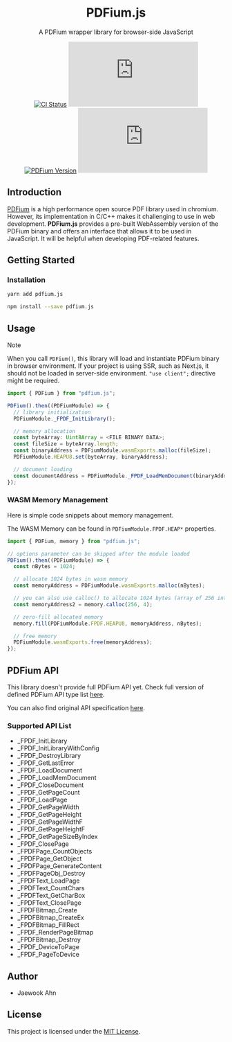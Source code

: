 <h1 align="center">PDFium.js</h1>

<div align="center">

A PDFium wrapper library for browser-side JavaScript

[![CI Status][github-action-image]][github-action-url] [![NPM Version][npm-version-image]][npm-version-url] [![PDFium Version][pdfium-version-image]][pdfium-version-url] [![License][license-image]][license-url]

[github-action-image]: https://img.shields.io/github/actions/workflow/status/Jaewoook/pdfium.js/ci.yml?style=for-the-badge
[github-action-url]: https://github.com/Jaewoook/pdfium.js/actions/workflows/ci.yml
[npm-version-image]: https://img.shields.io/npm/v/pdfium.js?style=for-the-badge
[npm-version-url]: https://www.npmjs.com/package/pdfium.js
[pdfium-version-image]: https://img.shields.io/badge/dynamic/json?style=for-the-badge&url=https%3A%2F%2Fraw.githubusercontent.com%2FJaewoook%2Fpdfium.js%2Fmain%2Fpdfium-version.json&query=%24.pdfium&label=pdfium
[pdfium-version-url]: https://github.com/Jaewoook/pdfium.js/blob/main/pdfium-version.json
[license-image]: https://img.shields.io/github/license/Jaewoook/pdfium.js?style=for-the-badge
[license-url]: https://github.com/Jaewoook/pdfium.js/blob/main/LICENSE

</div>

## Introduction

[PDFium](https://pdfium.googlesource.com/pdfium/+/master/README.md) is a high performance open source PDF library used in chromium. However, its implementation in C/C++ makes it challenging to use in web development. **PDFium.js** provides a pre-built WebAssembly version of the PDFium binary and offers an interface that allows it to be used in JavaScript. It will be helpful when developing PDF-related features.

## Getting Started

### Installation

```bash
yarn add pdfium.js
```

```bash
npm install --save pdfium.js
```

## Usage

> [!NOTE]
> When you call `PDFium()`, this library will load and instantiate PDFium binary in browser environment. If your project is using SSR, such as Next.js, it should not be loaded in server-side environment. `"use client";` directive might be required.

```ts
import { PDFium } from "pdfium.js";

PDFium().then((PDFiumModule) => {
  // library initialization
  PDFiumModule._FPDF_InitLibrary();

  // memory allocation
  const byteArray: Uint8Array = <FILE BINARY DATA>;
  const fileSize = byteArray.length;
  const binaryAddress = PDFiumModule.wasmExports.malloc(fileSize);
  PDFiumModule.HEAPU8.set(byteArray, binaryAddress);

  // document loading
  const documentAddress = PDFiumModule._FPDF_LoadMemDocument(binaryAddress, fileSize, "");
});
```

### WASM Memory Management

Here is simple code snippets about memory management.

The WASM Memory can be found in `PDFiumModule.FPDF.HEAP*` properties.

```ts
import { PDFium, memory } from "pdfium.js";

// options parameter can be skipped after the module loaded
PDFium().then((PDFiumModule) => {
  const nBytes = 1024;

  // allocate 1024 bytes in wasm memory
  const memoryAddress = PDFiumModule.wasmExports.malloc(nBytes);

  // you can also use calloc() to allocate 1024 bytes (array of 256 integers)
  const memoryAddress2 = memory.calloc(256, 4);

  // zero-fill allocated memory
  memory.fill(PDFiumModule.FPDF.HEAPU8, memoryAddress, nBytes);

  // free memory
  PDFiumModule.wasmExports.free(memoryAddress);
});
```

## PDFium API

This library doesn't provide full PDFium API yet. Check full version of defined PDFium API type list [here](./src/global.d.ts).

You can also find original API specification [here](https://pdfium.googlesource.com/pdfium/+/main/public/).

### Supported API List

- _FPDF_InitLibrary
- _FPDF_InitLibraryWithConfig
- _FPDF_DestroyLibrary
- _FPDF_GetLastError
- _FPDF_LoadDocument
- _FPDF_LoadMemDocument
- _FPDF_CloseDocument
- _FPDF_GetPageCount
- _FPDF_LoadPage
- _FPDF_GetPageWidth
- _FPDF_GetPageHeight
- _FPDF_GetPageWidthF
- _FPDF_GetPageHeightF
- _FPDF_GetPageSizeByIndex
- _FPDF_ClosePage
- _FPDFPage_CountObjects
- _FPDFPage_GetObject
- _FPDFPage_GenerateContent
- _FPDFPageObj_Destroy
- _FPDFText_LoadPage
- _FPDFText_CountChars
- _FPDFText_GetCharBox
- _FPDFText_ClosePage
- _FPDFBitmap_Create
- _FPDFBitmap_CreateEx
- _FPDFBitmap_FillRect
- _FPDF_RenderPageBitmap
- _FPDFBitmap_Destroy
- _FPDF_DeviceToPage
- _FPDF_PageToDevice


## Author

- Jaewook Ahn

## License

This project is licensed under the [MIT License](./LICENSE).
